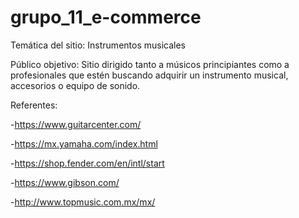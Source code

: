 # grupo_11_e-commerce

Temática del sitio: Instrumentos musicales

Público objetivo: Sitio dirigido tanto a músicos principiantes como a profesionales que estén buscando adquirir un instrumento musical, accesorios o equipo de sonido. 

Referentes:

-https://www.guitarcenter.com/

-https://mx.yamaha.com/index.html

-https://shop.fender.com/en/intl/start

-https://www.gibson.com/

-http://www.topmusic.com.mx/mx/
